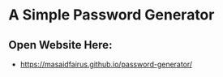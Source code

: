 # A Simple Password Generator

## Open Website Here:
- https://masaidfairus.github.io/password-generator/
